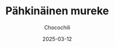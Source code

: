 ---
title: "Pähkinäinen mureke"
image: "https://vegaanibotti.lauravuo.me/2025/03/2025-03-12_small.png"
date: 2025-03-12
receipt_url: "https://chocochili.net/2010/12/pahkinainen-mureke/"
author: "Chocochili"
---
